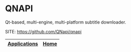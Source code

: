 # QNAPI

 Qt-based, multi-engine, multi-platform subtitle downloader.
 
 SITE: https://github.com/QNapi/qnapi

 | [Applications](https://portable-linux-apps.github.io/apps.html) | [Home](https://portable-linux-apps.github.io)
 | --- | --- |
